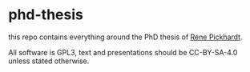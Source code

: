 # phd-thesis

this repo contains everything around the PhD thesis of [Rene Pickhardt](http://www.rene-pickhardt.de).

All software is GPL3, text and presentations should be CC-BY-SA-4.0 unless stated otherwise.
